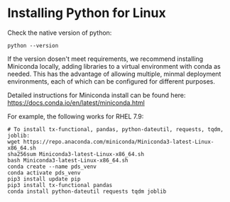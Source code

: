 # Installing Python for Linux

Check the native version of python:
```
python --version
```

If the version dosen't meet requirements, we recommend installing
Miniconda locally, adding libraries to a virtual environment with
conda as needed. This has the advantage of allowing multiple, minmal
deployment environments, each of which can be configured for different
purposes.

Detailed instructions for Miniconda install can be found here:
https://docs.conda.io/en/latest/miniconda.html

For example, the following works for RHEL 7.9:

    # To install tx-functional, pandas, python-dateutil, requests, tqdm, joblib:
    wget https://repo.anaconda.com/miniconda/Miniconda3-latest-Linux-x86_64.sh
    sha256sum Miniconda3-latest-Linux-x86_64.sh
    bash Miniconda3-latest-Linux-x86_64.sh
    conda create --name pds_venv
    conda activate pds_venv
    pip3 install update pip
    pip3 install tx-functional pandas
    conda install python-dateutil requests tqdm joblib

